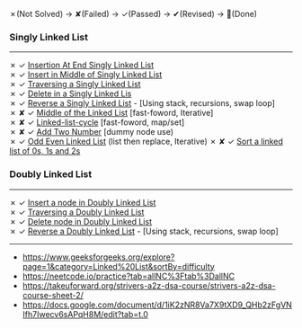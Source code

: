 ✗(Not Solved) -> ✘(Failed) -> ✓(Passed)  -> ✔(Revised) -> 💯(Done) 

### Singly Linked List
---
✗ ✓ [Insertion At End Singly Linked List](https://www.geeksforgeeks.org/problems/linked-list-insertion-1587115620/1)  
✗ ✓ [Insert in Middle of Singly Linked List](https://www.geeksforgeeks.org/problems/insert-in-middle-of-linked-list/1)    
✗ ✓ [Traversing a Singly Linked List](https://www.geeksforgeeks.org/problems/print-linked-list-elements/1)   
✗ ✓ [Delete in a Singly Linked Lis](https://www.geeksforgeeks.org/problems/delete-a-node-in-single-linked-list/1)   
✗ ✓ [Reverse a Singly Linked List](https://leetcode.com/problems/reverse-linked-list/description/) - [Using stack, recursions, swap loop]      
✗ ✘ ✓ [Middle of the Linked List](https://leetcode.com/problems/middle-of-the-linked-list/)  [fast-foword, Iterative]   
✗ ✘ ✓ [Linked-list-cycle](https://leetcode.com/problems/linked-list-cycle/) [fast-foword, map/set]   
✗ ✘ ✓ [Add Two Number](https://leetcode.com/problems/add-two-numbers) [dummy node use)   
✗ ✓ [Odd Even Linked List](https://leetcode.com/problems/odd-even-linked-list/)  (list then replace, Iterative) 
✗ ✘ ✓ [Sort a linked list of 0s, 1s and 2s](https://www.geeksforgeeks.org/problems/given-a-linked-list-of-0s-1s-and-2s-sort-it/1)

### Doubly Linked List
---
✗ ✓ [Insert a node in Doubly Linked List](https://www.geeksforgeeks.org/problems/insert-a-node-in-doubly-linked-list/1)     
✗ ✓ [Traversing a Doubly Linked List](https://www.geeksforgeeks.org/problems/display-doubly-linked-list--154650/1)   
✗ ✓ [Delete node in Doubly Linked List](https://www.geeksforgeeks.org/problems/delete-node-in-doubly-linked-list/1)   
✗ ✓ [Reverse a Doubly Linked List](https://www.geeksforgeeks.org/problems/reverse-a-doubly-linked-list/1) - [Using stack, recursions, swap loop]      

---

- https://www.geeksforgeeks.org/explore?page=1&category=Linked%20List&sortBy=difficulty
- https://neetcode.io/practice?tab=allNC%3Ftab%3DallNC
- https://takeuforward.org/strivers-a2z-dsa-course/strivers-a2z-dsa-course-sheet-2/
- https://docs.google.com/document/d/1iK2zNR8Va7X9tXD9_QHb2zFgVNIfh7Iwecv6sAPqH8M/edit?tab=t.0
